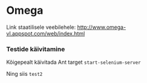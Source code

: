 Omega
=====

Link staatilisele veebilehele:
http://www.omega-vl.appspot.com/web/index.html

### Testide käivitamine 

Kõigepealt käivitada Ant target `start-selenium-server`

Ning siis `test2`
